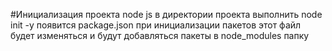 #Инициализация проекта node js
в директории проекта выполнить node init -y
появится package.json
при инициализации пакетов этот файл будет изменяться и будут добавляться пакеты в node_modules папку